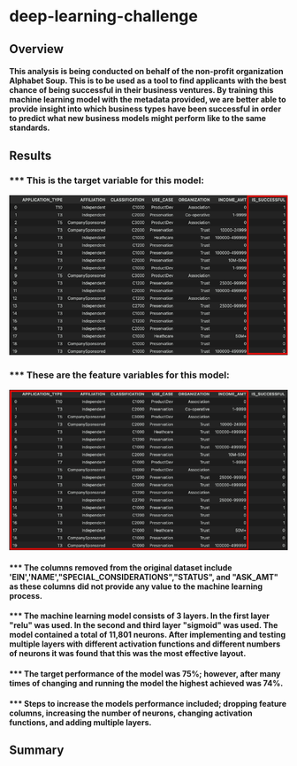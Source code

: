 # deep-learning-challenge

## Overview
#### This analysis is being conducted on behalf of the non-profit organization Alphabet Soup. This is to be used as a tool to find applicants with the best chance of being successful in their business ventures. By training this machine learning model with the metadata provided, we are better able to provide insight into which business types have been successful in order to predict what new business models might perform like to the same standards. 

## Results
### *** This is the target variable for this model:
![Alt text](target_var.png)

### *** These are the feature variables for this model:
![Alt text](feature_vars.png)

#### *** The columns removed from the original dataset include 'EIN','NAME',"SPECIAL_CONSIDERATIONS","STATUS", and "ASK_AMT" as these columns did not provide any value to the machine learning process.

#### *** The machine learning model consists of 3 layers. In the first layer "relu" was used. In the second and third layer "sigmoid" was used. The model contained a total of 11,801 neurons. After implementing and testing multiple layers with different activation functions and different numbers of neurons it was found that this was the most effective layout. 

#### *** The target performance of the model was 75%; however, after many times of changing and running the model the highest achieved was 74%. 

#### *** Steps to increase the models performance included; dropping feature columns, increasing the number of neurons, changing activation functions, and adding multiple layers. 

## Summary
#### 


